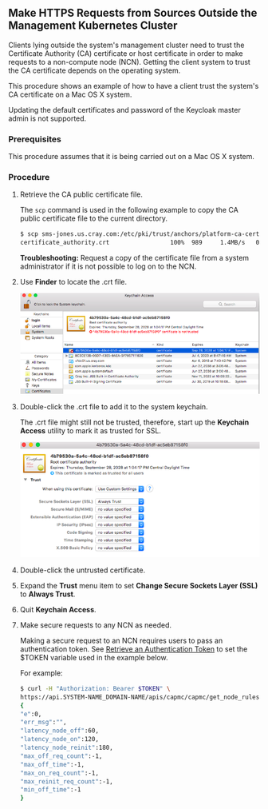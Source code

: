 ## Make HTTPS Requests from Sources Outside the Management Kubernetes Cluster

Clients lying outside the system's management cluster need to trust the Certificate Authority \(CA\) certificate or host certificate in order to make requests to a non-compute node \(NCN\). Getting the client system to trust the CA certificate depends on the operating system. 

This procedure shows an example of how to have a client trust the system's CA certificate on a Mac OS X system.

Updating the default certificates and password of the Keycloak master admin is not supported.

### Prerequisites

This procedure assumes that it is being carried out on a Mac OS X system.

### Procedure

1.  Retrieve the CA public certificate file.

    The `scp` command is used in the following example to copy the CA public certificate file to the current directory.

    ```bash
    $ scp sms-jones.us.cray.com:/etc/pki/trust/anchors/platform-ca-certs.crt .
    certificate_authority.crt                 100%  989     1.4MB/s   00:00
    ```

    **Troubleshooting:** Request a copy of the certificate file from a system administrator if it is not possible to log on to the NCN.

2.  Use **Finder** to locate the .crt file.

    ![](../../img/operations/Keychain_Access_Utility.png "Keychain Access")

3.  Double-click the .crt file to add it to the system keychain.

    The .crt file might still not be trusted, therefore, start up the **Keychain Access** utility to mark it as trusted for SSL.

    ![](../../img/operations/CA_Certificate_Settings.png "CA Certificate Settings")

4.  Double-click the untrusted certificate.

5.  Expand the **Trust** menu item to set **Change Secure Sockets Layer \(SSL\)** to **Always Trust**.

6.  Quit **Keychain Access**.

7.  Make secure requests to any NCN as needed.

    Making a secure request to an NCN requires users to pass an authentication token. See [Retrieve an Authentication Token](Retrieve_an_Authentication_Token.md) to set the $TOKEN variable used in the example below.

    For example:

    ```bash
    $ curl -H "Authorization: Bearer $TOKEN" \
    https://api.SYSTEM-NAME_DOMAIN-NAME/apis/capmc/capmc/get_node_rules
    {
    "e":0,
    "err_msg":"",
    "latency_node_off":60,
    "latency_node_on":120,
    "latency_node_reinit":180,
    "max_off_req_count":-1,
    "max_off_time":-1,
    "max_on_req_count":-1,
    "max_reinit_req_count":-1,
    "min_off_time":-1
    }
    ```



